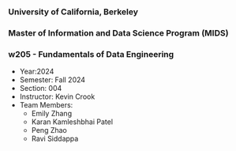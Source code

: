 ### University of California, Berkeley
### Master of Information and Data Science Program (MIDS)
### w205 - Fundamentals of Data Engineering

* Year:2024
* Semester: Fall 2024
* Section: 004
* Instructor: Kevin Crook
* Team Members:
    * Emily Zhang
    * Karan Kamleshbhai Patel
    * Peng Zhao
    * Ravi Siddappa
    

